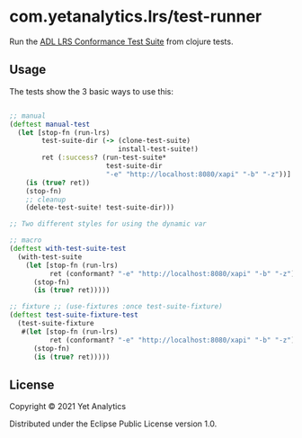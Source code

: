 # com.yetanalytics.lrs/test-runner

Run the [ADL LRS Conformance Test Suite](https://github.com/adlnet/lrs-conformance-test-suite) from clojure tests.

## Usage

The tests show the 3 basic ways to use this:

``` clojure

;; manual
(deftest manual-test
  (let [stop-fn (run-lrs)
        test-suite-dir (-> (clone-test-suite)
                           install-test-suite!)
        ret (:success? (run-test-suite*
                        test-suite-dir
                        "-e" "http://localhost:8080/xapi" "-b" "-z"))]
    (is (true? ret))
    (stop-fn)
    ;; cleanup
    (delete-test-suite! test-suite-dir)))

;; Two different styles for using the dynamic var

;; macro
(deftest with-test-suite-test
  (with-test-suite
    (let [stop-fn (run-lrs)
          ret (conformant? "-e" "http://localhost:8080/xapi" "-b" "-z")]
      (stop-fn)
      (is (true? ret)))))

;; fixture ;; (use-fixtures :once test-suite-fixture)
(deftest test-suite-fixture-test
  (test-suite-fixture
   #(let [stop-fn (run-lrs)
          ret (conformant? "-e" "http://localhost:8080/xapi" "-b" "-z")]
      (stop-fn)
      (is (true? ret)))))

```

## License

Copyright © 2021 Yet Analytics

Distributed under the Eclipse Public License version 1.0.
